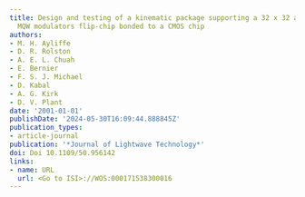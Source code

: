 ```yaml
---
title: Design and testing of a kinematic package supporting a 32 x 32 array of GaAs
  MQW modulators flip-chip bonded to a CMOS chip
authors:
- M. H. Ayliffe
- D. R. Rolston
- A. E. L. Chuah
- E. Bernier
- F. S. J. Michael
- D. Kabal
- A. G. Kirk
- D. V. Plant
date: '2001-01-01'
publishDate: '2024-05-30T16:09:44.888845Z'
publication_types:
- article-journal
publication: '*Journal of Lightwave Technology*'
doi: Doi 10.1109/50.956142
links:
- name: URL
  url: <Go to ISI>://WOS:000171538300016
---
```

